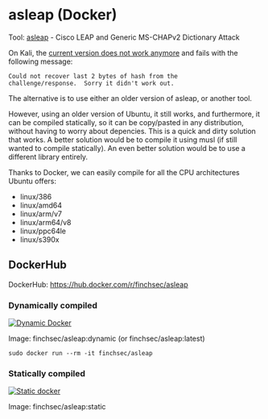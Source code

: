 # asleap (Docker)

Tool: [asleap](https://github.com/joswr1ght/asleap) - Cisco LEAP and Generic MS-CHAPv2 Dictionary Attack

On Kali, the [current version does not work anymore](https://github.com/joswr1ght/asleap/issues/8) and fails with the following message:

```
Could not recover last 2 bytes of hash from the
challenge/response.  Sorry it didn't work out.
```

The alternative is to use either an older version of asleap, or another tool.

However, using an older version of Ubuntu, it still works, and furthermore, it can be compiled statically, so it can be copy/pasted in any distribution, without having to worry about depencies. This is a quick and dirty solution that works. A better solution would be to compile it using musl (if still wanted to compile statically). An even better solution would be to use a different library entirely.

Thanks to Docker, we can easily compile for all the CPU architectures Ubuntu offers:

- linux/386
- linux/amd64
- linux/arm/v7
- linux/arm64/v8
- linux/ppc64le
- linux/s390x

## DockerHub

DockerHub: https://hub.docker.com/r/finchsec/asleap

### Dynamically compiled

[![Dynamic Docker](https://github.com/FinchSec/asleap-docker/actions/workflows/docker-dynamic.yml/badge.svg?event=push)](https://github.com/FinchSec/asleap-docker/actions/workflows/docker-dynamic.yml)

Image: finchsec/asleap:dynamic (or finchsec/asleap:latest)

`sudo docker run --rm -it finchsec/asleap`

### Statically compiled

[![Static docker](https://github.com/FinchSec/asleap-docker/actions/workflows/docker-static.yml/badge.svg?event=push)](https://github.com/FinchSec/asleap-docker/actions/workflows/docker-static.yml)

Image: finchsec/asleap:static